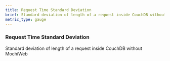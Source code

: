 ```yaml
---
title: Request Time Standard Deviation
brief: Standard deviation of length of a request inside CouchDB without MochiWeb
metric_type: gauge
---
```

### Request Time Standard Deviation

Standard deviation of length of a request inside CouchDB without MochiWeb
